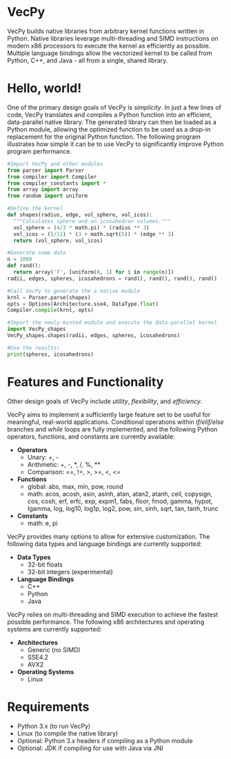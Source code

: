 VecPy
=====

VecPy builds native libraries from arbitrary kernel functions written in Python. Native libraries leverage multi-threading and SIMD instructions on modern x86 processors to execute the kernel as efficiently as possible. Multiple language bindings allow the vectorized kernel to be called from Python, C++, and Java - all from a single, shared library.


Hello, world!
=====
One of the primary design goals of VecPy is *simplicity*. In just a few lines of code, VecPy translates and compiles a Python function into an efficient, data-parallel native library. The generated library can then be loaded as a Python module, allowing the optimized function to be used as a drop-in replacement for the original Python function. The following program illustrates how simple it can be to use VecPy to significantly improve Python program performance.
```python
#Import VecPy and other modules
from parser import Parser
from compiler import Compiler
from compiler_constants import *
from array import array
from random import uniform

#Define the kernel
def shapes(radius, edge, vol_sphere, vol_icos):
  """Calculates sphere and an icosahedron volumes."""
  vol_sphere = (4/3 * math.pi) * (radius ** 3)
  vol_icos = (5/12) * (3 + math.sqrt(5)) * (edge ** 3)
  return (vol_sphere, vol_icos)

#Generate some data
n = 1000
def rand():
  return array('f', [uniform(0, 1) for i in range(n)])
radii, edges, spheres, icosahedrons = rand(), rand(), rand(), rand()

#Call VecPy to generate the a native module
krnl = Parser.parse(shapes)
opts = Options(Architecture.sse4, DataType.float)
Compiler.compile(krnl, opts)

#Import the newly-minted module and execute the data-parallel kernel
import VecPy_shapes
VecPy_shapes.shapes(radii, edges, spheres, icosahedrons)

#Use the results!
print(spheres, icosahedrons)
```

Features and Functionality
=====
Other design goals of VecPy include *utility*, *flexibility*, and *efficiency*.

VecPy aims to implement a sufficiently large feature set to be useful for meaningful, real-world applications. Conditional operations within _if/elif/else_ branches and _while_ loops are fully implemented, and the following Python operators, functions, and constants are currently available:

  - **Operators**
    - Unary: +, -
    - Arithmetic: +, -, \*, /, %, \*\*
    - Comparison: ==, !=, >, >=, <, <=
  - **Functions**
    - global: abs, max, min, pow, round
    - math: acos, acosh, asin, asinh, atan, atan2, atanh, ceil, copysign, cos, cosh, erf, erfc, exp, expm1, fabs, floor, fmod, gamma, hypot, lgamma, log, log10, log1p, log2, pow, sin, sinh, sqrt, tan, tanh, trunc
  - **Constants**
    - math: e, pi

VecPy provides many options to allow for extensive customization. The following data types and language bindings are currently supported:

  - **Data Types**
    - 32-bit floats
    - 32-bit integers (experimental)
  - **Language Bindings**
    - C++
    - Python
    - Java

VecPy relies on multi-threading and SIMD execution to achieve the fastest possible performance. The following x86 architectures and operating systems are currently supported:

  - **Architectures**
    - Generic (no SIMD)
    - SSE4.2
    - AVX2
  - **Operating Systems**
    - Linux

Requirements
=====
  - Python 3.x (to run VecPy)
  - Linux (to compile the native library)
  - Optional: Python 3.x headers if compiling as a Python module
  - Optional: JDK if compiling for use with Java via JNI
